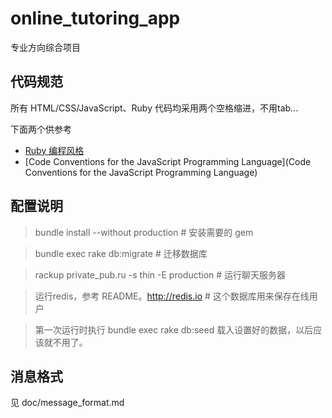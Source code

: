 online_tutoring_app
===================

专业方向综合项目

代码规范
-------

所有 HTML/CSS/JavaScript、Ruby 代码均采用两个空格缩进，不用tab...

下面两个供参考

* [Ruby 编程风格](http://ruby-china.org/wiki/coding-style)
* [Code Conventions for the JavaScript Programming Language](Code Conventions for the JavaScript Programming Language)

配置说明
-------

> bundle install --without production # 安装需要的 gem

> bundle exec rake db:migrate # 迁移数据库

> rackup private_pub.ru -s thin -E production # 运行聊天服务器

> 运行redis，参考 README。http://redis.io # 这个数据库用来保存在线用户

> 第一次运行时执行 bundle exec rake db:seed 载入设置好的数据，以后应该就不用了。


消息格式
-------

见 doc/message_format.md

